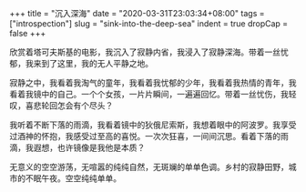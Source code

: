 +++
title = "沉入深海"
date = "2020-03-31T23:03:34+08:00"
tags = ["introspection"]
slug = "sink-into-the-deep-sea"
indent = true
dropCap = false
+++

欣赏着塔可夫斯基的电影，我沉入了寂静内省，我浸入了寂静深海。带着一丝忧郁，我来到了这里，我的无人平静之地。

寂静之中，我看着我淘气的童年，我看着我忧郁的少年，我看着我热情的青年，我看着我镜中的自己。一个个女孩，一片片瞬间，一遍遍回忆。带着一丝忧伤，我轻叹，喜悲轮回怎会有个尽头？

我听着不断下落的雨滴，我看着镜中的狄俄尼索斯，我想着眼中的阿波罗。我享受过酒神的怀抱，我感受过至高的喜悦。一次次狂喜，一间间沉思。看着下落的雨滴，我遐想，也许镜像是我他是本质？

无意义的空空游荡，无喧嚣的纯纯自然，无斑斓的单单色调。乡村的寂静田野，城市的不眠午夜。空空纯纯单单。
